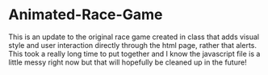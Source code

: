 Animated-Race-Game
==================

This is an update to the original race game created in class that adds visual style and user interaction directly through the html page, rather that alerts.  This took a really long time to put together and I know the javascript file is a little messy right now but that will hopefully be cleaned up in the future!

